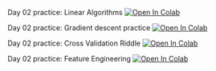 Day 02 practice: Linear Algorithms [![Open In Colab](https://colab.research.google.com/assets/colab-badge.svg)](https://colab.research.google.com/github/Podidiving/dls_intro_to_ml_2021/blob/master/day_02/linear_algorithms.ipynb)

Day 02 practice: Gradient descent practice [![Open In Colab](https://colab.research.google.com/assets/colab-badge.svg)](https://colab.research.google.com/github/Podidiving/dls_intro_to_ml_2021/blob/master/day_02/linear_regression_gradient_descent_extra.ipynb)

Day 02 practice: Cross Validation Riddle [![Open In Colab](https://colab.research.google.com/assets/colab-badge.svg)](https://colab.research.google.com/github/Podidiving/dls_intro_to_ml_2021/blob/master/day_02/cross_validation_riddle_extra.ipynb)

Day 02 practice: Feature Engineering [![Open In Colab](https://colab.research.google.com/assets/colab-badge.svg)](https://colab.research.google.com/github/Podidiving/dls_intro_to_ml_2021/blob/master/day_02/feature_engineering_extra.ipynb)
